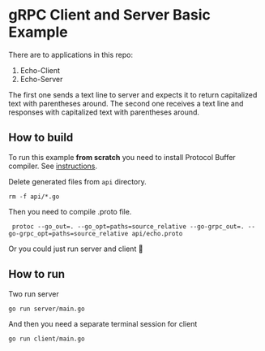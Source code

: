 gRPC Client and Server Basic Example
====================================

There are to applications in this repo:

1. Echo-Client
2. Echo-Server

The first one sends a text line to server and expects it to return capitalized text with parentheses around. 
The second one receives a text line and responses with capitalized text with parentheses around.

How to build
------------

To run this example **from scratch** you need to install Protocol Buffer compiler. See [instructions](https://grpc.io/docs/protoc-installation/).

Delete generated files from `api` directory. 

    rm -f api/*.go

Then you need to compile .proto file.

     protoc --go_out=. --go_opt=paths=source_relative --go-grpc_out=. --go-grpc_opt=paths=source_relative api/echo.proto 

Or you could just run server and client 👻

How to run
----------

Two run server

    go run server/main.go

And then you need a separate terminal session for client

    go run client/main.go
